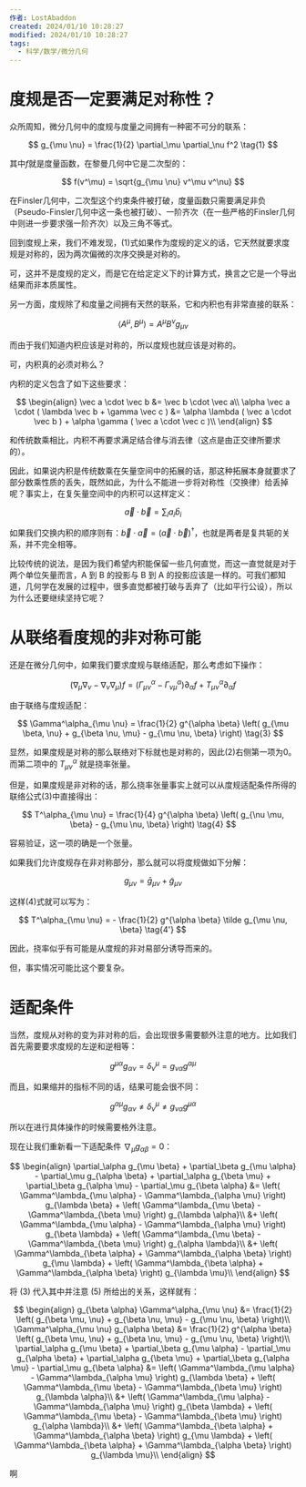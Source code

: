```yaml
---
作者: LostAbaddon
created: 2024/01/10 10:28:27
modified: 2024/01/10 10:28:27
tags:
  - 科学/数学/微分几何
---
```


# 度规是否一定要满足对称性？

众所周知，微分几何中的度规与度量之间拥有一种密不可分的联系：

$$
g_{\mu \nu} = \frac{1}{2} \partial_\mu \partial_\nu f^2 \tag{1}
$$

其中$f$就是度量函数，在黎曼几何中它是二次型的：

$$
f(v^\mu) = \sqrt{g_{\mu \nu} v^\mu v^\nu}
$$

在Finsler几何中，二次型这个约束条件被打破，度量函数只需要满足非负（Pseudo-Finsler几何中这一条也被打破）、一阶齐次（在一些严格的Finsler几何中则进一步要求强一阶齐次）以及三角不等式。

回到度规上来，我们不难发现，(1)式如果作为度规的定义的话，它天然就要求度规是对称的，因为两次偏微的次序交换是对称的。

可，这并不是度规的定义，而是它在给定定义下的计算方式，换言之它是一个导出结果而非本质属性。

另一方面，度规除了和度量之间拥有天然的联系，它和内积也有非常直接的联系：

$$
\left< A^\mu, B^\mu \right> = A^\mu B^\nu g_{\mu \nu}
$$

而由于我们知道内积应该是对称的，所以度规也就应该是对称的。

可，内积真的必须对称么？

内积的定义包含了如下这些要求：

$$
\begin{align}
\vec a \cdot \vec b &= \vec b \cdot \vec a\\
\alpha \vec a \cdot ( \lambda \vec b + \gamma \vec c ) &= \alpha \lambda ( \vec a \cdot \vec b ) + \alpha \gamma ( \vec a \cdot \vec c )\\
\end{align}
$$

和传统数乘相比，内积不再要求满足结合律与消去律（这点是由正交律所要求的）。

因此，如果说内积是传统数乘在矢量空间中的拓展的话，那这种拓展本身就要求了部分数乘性质的丢失，既然如此，为什么不能进一步将对称性（交换律）给丢掉呢？事实上，在复矢量空间中的内积可以这样定义：

$$
\vec a \cdot \vec b = \sum_i a_i \bar b_i
$$

如果我们交换内积的顺序则有：$\vec b \cdot \vec a = (\vec a \cdot \vec b)^{\dagger}$，也就是两者是复共轭的关系，并不完全相等。

比较传统的说法，是因为我们希望内积能保留一些几何直觉，而这一直觉就是对于两个单位矢量而言，A 到 B 的投影与 B 到 A 的投影应该是一样的。可我们都知道，几何学在发展的过程中，很多直觉都被打破与丢弃了（比如平行公设），所以为什么还要继续坚持它呢？

# 从联络看度规的非对称可能

还是在微分几何中，如果我们要求度规与联络适配，那么考虑如下操作：

$$
(\nabla_\mu \nabla_\nu - \nabla_\nu \nabla_\mu) f = \left( \Gamma^\alpha_{\mu \nu} - \Gamma^\alpha_{\nu \mu} \right) \partial_\alpha f + T^\alpha_{\mu \nu} \partial_\alpha f \tag{2}
$$

由于联络与度规适配：

$$
\Gamma^\alpha_{\mu \nu} = \frac{1}{2} g^{\alpha \beta} \left( g_{\mu \beta, \nu} + g_{\beta \nu, \mu} - g_{\mu \nu, \beta} \right) \tag{3}
$$

显然，如果度规是对称的那么联络对下标就也是对称的，因此(2)右侧第一项为0。而第二项中的 $T^\alpha_{\mu \nu}$ 就是挠率张量。

但是，如果度规是非对称的话，那么挠率张量事实上就可以从度规适配条件所得的联络公式(3)中直接得出：

$$
T^\alpha_{\mu \nu} = \frac{1}{4} g^{\alpha \beta} \left( g_{\nu \mu, \beta} - g_{\mu \nu, \beta} \right) \tag{4}
$$

容易验证，这一项的确是一个张量。

如果我们允许度规存在非对称部分，那么就可以将度规做如下分解：

$$
g_{\mu \nu} = \bar g_{\mu \nu} + \tilde g_{\mu \nu} \tag{5}
$$

这样(4)式就可以写为：

$$
T^\alpha_{\mu \nu} = - \frac{1}{2} g^{\alpha \beta} \tilde g_{\mu \nu, \beta} \tag{4'}
$$

因此，挠率似乎有可能是从度规的非对易部分诱导而来的。

但，事实情况可能比这个要复杂。

# 适配条件

当然，度规从对称的变为非对称的后，会出现很多需要额外注意的地方。比如我们首先需要要求度规的左逆和逆相等：

$$
g^{\mu \alpha} g_{\alpha \nu} = \delta^\mu_\nu = g_{\nu \alpha} g^{\alpha \mu} \tag{5}
$$

而且，如果缩并的指标不同的话，结果可能会很不同：

$$
g^{\alpha \mu} g_{\alpha \nu} \neq \delta^\mu_\nu \neq g_{\nu \alpha} g^{\mu \alpha} \tag{5'}
$$

所以在进行具体操作的时候需要格外注意。

现在让我们重新看一下适配条件 $\nabla_\mu g_{\alpha \beta} = 0$：

$$
\begin{align}
\partial_\alpha g_{\mu \beta} + \partial_\beta g_{\mu \alpha} - \partial_\mu g_{\alpha \beta} + \partial_\alpha g_{\beta \mu} + \partial_\beta g_{\alpha \mu} - \partial_\mu g_{\beta \alpha} &= \left( \Gamma^\lambda_{\mu \alpha} - \Gamma^\lambda_{\alpha \mu} \right) g_{\lambda \beta} + \left( \Gamma^\lambda_{\mu \beta} - \Gamma^\lambda_{\beta \mu} \right) g_{\lambda \alpha}\\
&+ \left( \Gamma^\lambda_{\mu \alpha} - \Gamma^\lambda_{\alpha \mu} \right) g_{\beta \lambda} + \left( \Gamma^\lambda_{\mu \beta} - \Gamma^\lambda_{\beta \mu} \right) g_{\alpha \lambda}\\
&+ \left( \Gamma^\lambda_{\beta \alpha} + \Gamma^\lambda_{\alpha \beta} \right) g_{\mu \lambda} + \left( \Gamma^\lambda_{\beta \alpha} + \Gamma^\lambda_{\alpha \beta} \right) g_{\lambda \mu}\\
\end{align}
$$

将 (3) 代入其中并注意 (5) 所给出的关系，这样就有：

$$
\begin{align}
g_{\beta \alpha} \Gamma^\alpha_{\mu \nu} &= \frac{1}{2} \left( g_{\beta \mu, \nu} + g_{\beta \nu, \mu} - g_{\mu \nu, \beta} \right)\\
\Gamma^\alpha_{\mu \nu} g_{\alpha \beta} &= \frac{1}{2} g^{\alpha \beta} \left( g_{\beta \mu, \nu} + g_{\beta \nu, \mu} - g_{\mu \nu, \beta} \right)\\
\partial_\alpha g_{\mu \beta} + \partial_\beta g_{\mu \alpha} - \partial_\mu g_{\alpha \beta} + \partial_\alpha g_{\beta \mu} + \partial_\beta g_{\alpha \mu} - \partial_\mu g_{\beta \alpha} &= \left( \Gamma^\lambda_{\mu \alpha} - \Gamma^\lambda_{\alpha \mu} \right) g_{\lambda \beta} + \left( \Gamma^\lambda_{\mu \beta} - \Gamma^\lambda_{\beta \mu} \right) g_{\lambda \alpha}\\
&+ \left( \Gamma^\lambda_{\mu \alpha} - \Gamma^\lambda_{\alpha \mu} \right) g_{\beta \lambda} + \left( \Gamma^\lambda_{\mu \beta} - \Gamma^\lambda_{\beta \mu} \right) g_{\alpha \lambda}\\
&+ \left( \Gamma^\lambda_{\beta \alpha} + \Gamma^\lambda_{\alpha \beta} \right) g_{\mu \lambda} + \left( \Gamma^\lambda_{\beta \alpha} + \Gamma^\lambda_{\alpha \beta} \right) g_{\lambda \mu}\\
\end{align}
$$

啊